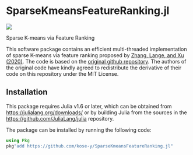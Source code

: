 # SparseKmeansFeatureRanking.jl
[![](https://img.shields.io/badge/docs-dev-blue.svg)](https://kose-y.github.io/SparseKmeansFeatureRanking.jl/dev)

Sparse K-means via Feature Ranking

This software package contains an efficient multi-threaded implementation of sparse K-means via feature ranking proposed by [Zhang, Lange, and Xu (2020)](https://proceedings.neurips.cc//paper/2020/file/735ddec196a9ca5745c05bec0eaa4bf9-Paper.pdf). The code is based on the [original github repository](https://github.com/ZhiyueZ/SKFR). The authors of the original code have kindly agreed to redistribute the derivative of their code on this repository under the MIT License. 

## Installation

This package requires Julia v1.6 or later, which can be obtained from
<https://julialang.org/downloads/> or by building Julia from the sources in the
<https://github.com/JuliaLang/julia> repository.

The package can be installed by running the following code:
```julia
using Pkg
pkg"add https://github.com/kose-y/SparseKmeansFeatureRanking.jl"
```
